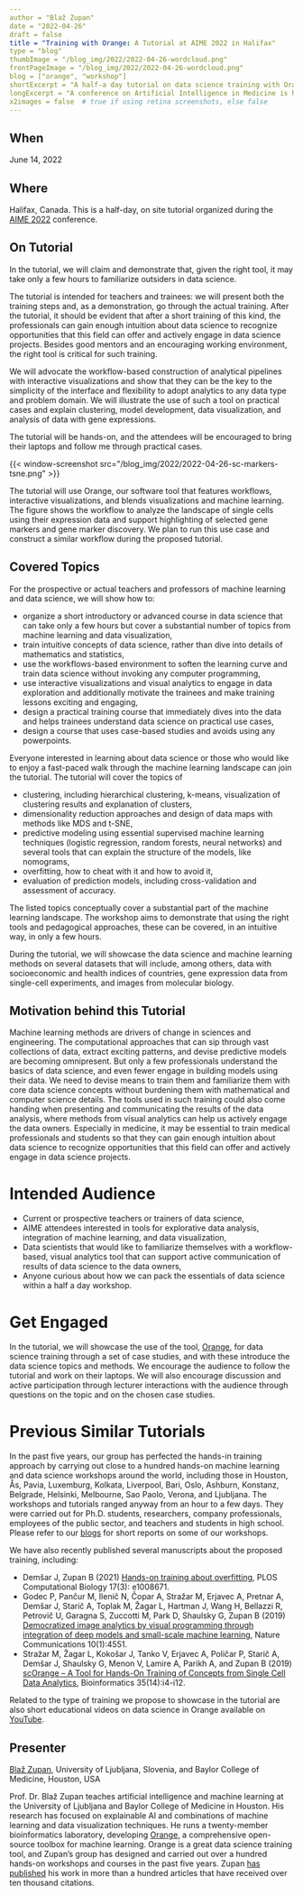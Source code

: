 ```yaml
---
author = "Blaž Zupan"
date = "2022-04-26"
draft = false
title = "Training with Orange: A Tutorial at AIME 2022 in Halifax"
type = "blog"
thumbImage = "/blog_img/2022/2022-04-26-wordcloud.png"
frontPageImage = "/blog_img/2022/2022-04-26-wordcloud.png"
blog = ["orange", "workshop"]
shortExcerpt = "A half-a day tutorial on data science training with Orange on June 14 in Halifax, Canada."
longExcerpt = "A conference on Artificial Intelligence in Medicine is hosting our tutorial on training of crucial mechanics behind data science and machine learning with Orange."
x2images = false  # true if using retina screenshots, else false
---
```


## When

June 14, 2022

## Where

Halifax, Canada. This is a half-day, on site tutorial organized during the [AIME 2022](https://aime22.aimedicine.info/) conference.

## On Tutorial

In the tutorial, we will claim and demonstrate that, given the right tool, it may take only a few hours to familiarize outsiders in data science.

The tutorial is intended for teachers and trainees: we will present both the training steps and, as a demonstration, go through the actual training. After the tutorial, it should be evident that after a short training of this kind, the professionals can gain enough intuition about data science to recognize opportunities that this field can offer and actively engage in data science projects. Besides good mentors and an encouraging working environment, the right tool is critical for such training. 

We will advocate the workflow-based construction of analytical pipelines with interactive visualizations and show that they can be the key to the simplicity of the interface and flexibility to adopt analytics to any data type and problem domain. We will illustrate the use of such a tool on practical cases and explain clustering, model development, data visualization, and analysis of data with gene expressions. 

The tutorial will be hands-on, and the attendees will be encouraged to bring their laptops and follow me through practical cases.

{{< window-screenshot src="/blog_img/2022/2022-04-26-sc-markers-tsne.png" >}}

The tutorial will use Orange, our software tool that features workflows, interactive visualizations, and blends visualizations and machine learning. The figure shows the workflow to analyze the landscape of single cells using their expression data and support highlighting of selected gene markers and gene marker discovery. We plan to run this use case and construct a similar workflow during the proposed tutorial.

## Covered Topics

For the prospective or actual teachers and professors of machine learning and data science, we will show how to:

* organize a short introductory or advanced course in data science that can take only a few hours but cover a substantial number of topics from machine learning and data visualization,
* train intuitive concepts of data science, rather than dive into details of mathematics and statistics,
* use the workflows-based environment to soften the learning curve and train data science without invoking any computer programming,
* use interactive visualizations and visual analytics to engage in data exploration and additionally motivate the trainees and make training lessons exciting and engaging,
* design a practical training course that immediately dives into the data and helps trainees understand data science on practical use cases,
* design a course that uses case-based studies and avoids using any powerpoints.


Everyone interested in learning about data science or those who would like to enjoy a fast-paced walk through the machine learning landscape can join the tutorial. The tutorial will cover the topics of

* clustering, including hierarchical clustering, k-means, visualization of clustering results and explanation of clusters,
* dimensionality reduction approaches and design of data maps with methods like MDS and t-SNE,
* predictive modeling using essential supervised machine learning techniques (logistic regression, random forests, neural networks) and several tools that can explain the structure of the models, like nomograms,
* overfitting, how to cheat with it and how to avoid it,
* evaluation of prediction models, including cross-validation and assessment of accuracy.

The listed topics conceptually cover a substantial part of the machine learning landscape. The workshop aims to demonstrate that using the right tools and pedagogical approaches, these can be covered, in an intuitive way, in only a few hours.

During the tutorial, we will showcase the data science and machine learning methods on several datasets that will include, among others, data with socioeconomic and health indices of countries, gene expression data from single-cell experiments, and images from molecular biology. 

## Motivation behind this Tutorial

Machine learning methods are drivers of change in sciences and engineering. The computational approaches that can sip through vast collections of data, extract exciting patterns, and devise predictive models are becoming omnipresent. But only a few professionals understand the basics of data science, and even fewer engage in building models using their data. We need to devise means to train them and familiarize them with core data science concepts without burdening them with mathematical and computer science details. The tools used in such training could also come handing when presenting and communicating the results of the data analysis, where methods from visual analytics can help us actively engage the data owners. Especially in medicine, it may be essential to train medical professionals and students so that they can gain enough intuition about data science to recognize opportunities that this field can offer and actively engage in data science projects.

# Intended Audience

* Current or prospective teachers or trainers of data science,
* AIME attendees interested in tools for explorative data analysis, integration of machine learning, and data visualization,
* Data scientists that would like to familiarize themselves with a workflow-based, visual analytics tool that can support active communication of results of data science to the data owners,
* Anyone curious about how we can pack the essentials of data science within a half a day workshop.

# Get Engaged

In the tutorial, we will showcase the use of the tool, [Orange](http://orangedatamining.com), for data science training through a set of case studies, and with these introduce the data science topics and methods. We encourage the audience to follow the tutorial and work on their laptops. We will also encourage discussion and active participation through lecturer interactions with the audience through questions on the topic and on the chosen case studies.

# Previous Similar Tutorials

In the past five years, our group has perfected the hands-in training approach by carrying out close to a hundred hands-on machine learning and data science workshops around the world, including those in Houston, Ås, Pavia, Luxemburg, Kolkata, Liverpool, Bari, Oslo, Ashburn, Konstanz, Belgrade, Helsinki, Melbourne, Sao Paolo, Verona, and Ljubljana. The workshops and tutorials ranged anyway from an hour to a few days. They were carried out for Ph.D. students, researchers, company professionals, employees of the public sector, and teachers and students in high school. Please refer to our [blogs](https://orangedatamining.com/blog/workshop/) for short reports on some of our workshops.

We have also recently published several manuscripts about the proposed training, including:

* Demšar J, Zupan B (2021) [Hands-on training about overfitting](https://journals.plos.org/ploscompbiol/article?id=10.1371/journal.pcbi.1008671), PLOS Computational Biology 17(3): e1008671.
* Godec P, Pančur M, Ilenič N, Čopar A, Stražar M, Erjavec A, Pretnar A, Demšar J, Starič A, Toplak M, Žagar L, Hartman J, Wang H, Bellazzi R, Petrovič U, Garagna S, Zuccotti M, Park D, Shaulsky G, Zupan B (2019)
[Democratized image analytics by visual programming through integration of deep models and small-scale machine learning](https://www.nature.com/articles/s41467-019-12397-x), Nature Communications 10(1):4551.
* Stražar M, Žagar L, Kokošar J, Tanko V, Erjavec A, Poličar P, Starič A, Demšar J, Shaulsky G, Menon V, Lamire A, Parikh A, and Zupan B (2019) [scOrange – A Tool for Hands-On Training of Concepts from Single Cell Data Analytics](https://academic.oup.com/bioinformatics/article/35/14/i4/5529249), Bioinformatics 35(14):i4-i12.

Related to the type of training we propose to showcase in the tutorial are also short educational videos on data science in Orange available on [YouTube](http://youtube.com/orangedatamining).

## Presenter

[Blaž Zupan](https://en.wikipedia.org/wiki/Blaž_Zupan), University of Ljubljana, Slovenia, and Baylor College of Medicine, Houston, USA

Prof. Dr. Blaž Zupan teaches artificial intelligence and machine learning at the University of Ljubljana and Baylor College of Medicine in Houston. His research has focused on explainable AI and combinations of machine learning and data visualization techniques. He runs a twenty-member bioinformatics laboratory, developing [Orange](http://orangedatamining.com), a comprehensive open-source toolbox for machine learning. Orange is a great data science training tool, and Zupan’s group has designed and carried out over a hundred hands-on workshops and courses in the past five years. Zupan [has published](https://scholar.google.com/scholar?hl=en&as_sdt=0%2C5&q=blaz+zupan&btnG=) his work in more than a hundred articles that have received over ten thousand citations. 
